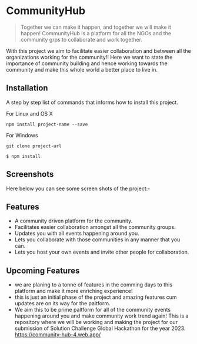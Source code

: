 # CommunityHub 

> Together we can make it happen, and together we will make it happen! 
> CommunityHub is a platform for all the NGOs and the community grps to collaborate and work together. 

With this project we aim to facilitate easier collaboration and between all the organizations working for the community!! Here we want to state the importance of community building and hence working towards the community and make this whole world a better place to live in. 

## Installation
A step by step list of commands that informs how to install this project.

For Linux and OS X

`npm install project-name --save`

For Windows

`git clone project-url`

`$ npm install` 

## Screenshots
Here below you can see some screen shots of the project:- 



## Features

* A community driven platform for the community. 
* Facilitates easier collaboration amongst all the community groups. 
* Updates you with all events happening around you. 
* Lets you collaborate with those communities in any manner that you can. 
* Lets you host your own events and invite other people for collaboration. 

## Upcoming Features 

* we are planing to a tonne of features in the comming days to this platform and make it more enriching experience! 
* this is just an initial phase of the project and amazing features cum updates are on its way for the paltform. 
* We aim this to be prime paltform for all of the community events happening around you and make community work trend again! 
This is a repository where we will be working and making the project for our submission of Solution Challenge Global Hackathon for the year 2023. 
https://community-hub-4.web.app/
